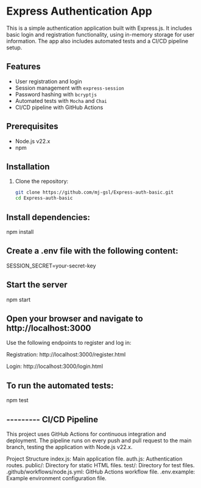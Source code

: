 # Express Authentication App

This is a simple authentication application built with Express.js. It includes basic login and registration functionality, using in-memory storage for user information. The app also includes automated tests and a CI/CD pipeline setup.

## Features

- User registration and login
- Session management with `express-session`
- Password hashing with `bcryptjs`
- Automated tests with `Mocha` and `Chai`
- CI/CD pipeline with GitHub Actions

## Prerequisites

- Node.js v22.x
- npm

## Installation

1. Clone the repository:
   ```bash
   git clone https://github.com/mj-gsl/Express-auth-basic.git
   cd Express-auth-basic

## Install dependencies:

npm install

## Create a .env file with the following content:
SESSION_SECRET=your-secret-key

## Start the server
npm start

## Open your browser and navigate to http://localhost:3000

Use the following endpoints to register and log in:

Registration: http://localhost:3000/register.html

Login: http://localhost:3000/login.html


## To run the automated tests:
npm test

## --------- CI/CD Pipeline
This project uses GitHub Actions for continuous integration and deployment. The pipeline runs on every push and pull request to the main branch, testing the application with Node.js v22.x.

Project Structure
index.js: Main application file.
auth.js: Authentication routes.
public/: Directory for static HTML files.
test/: Directory for test files.
.github/workflows/node.js.yml: GitHub Actions workflow file.
.env.example: Example environment configuration file.

